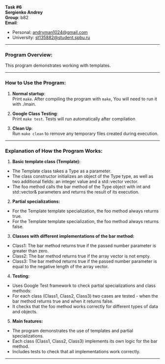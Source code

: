 **Task #6**  
**Sergienko Andrey**  
**Group**: b82  
**Email**:  
- Personal: andryman1024@gmail.com  
- University: st135882@student.spbu.ru  

---

### Program Overview:
This program demonstrates working with templates.

---

### How to Use the Program:
1. **Normal startup**:  
   Print `make`. After compiling the program with `make`, You will need to run it with ./main.
   
2. **Google Class Testing**:  
   Print `make test`. Tests will run automatically after compilation
   
3. **Clean Up**:  
   Run `make clean` to remove any temporary files created during execution.

---

### Explanation of How the Program Works:
1. **Basic template class (Template):**

- The Template class takes a Type as a parameter.
- The class constructor initializes an object of the Type type, as well as two additional fields: an integer value and a std::vector<float> vector.
- The foo method calls the bar method of the Type object with int and std::vector<float>& parameters and returns the result of its execution.

2. **Partial specializations:**

- For the Template<int> template specialization, the foo method always returns true.
- For the Template<double> template specialization, the foo method always returns false.

3. **Classes with different implementations of the bar method:**

- Class1: The bar method returns true if the passed number parameter is greater than zero.
- Class2: The bar method returns true if the array vector is not empty.
- Class3: The bar method returns true if the passed number parameter is equal to the negative length of the array vector.

4. **Testing:**

- Uses Google Test framework to check partial specializations and class methods:
- For each class (Class1, Class2, Class3) two cases are tested - when the bar method returns true and when it returns false.
- It checks that the foo method works correctly for different types of data and objects.

5. **Main features:**

- The program demonstrates the use of templates and partial specializations.
- Each class (Class1, Class2, Class3) implements its own logic for the bar method.
- Includes tests to check that all implementations work correctly.

---
